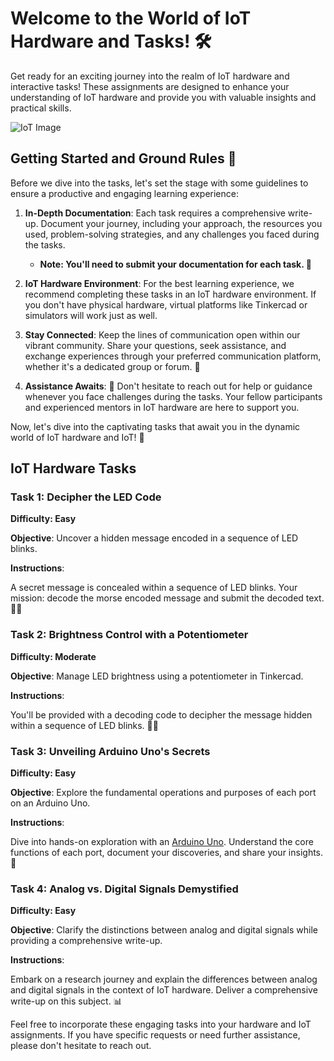 # Welcome to the World of IoT Hardware and Tasks! 🛠️

Get ready for an exciting journey into the realm of IoT hardware and interactive tasks! These assignments are designed to enhance your understanding of IoT hardware and provide you with valuable insights and practical skills.

![IoT Image](https://i.ibb.co/dLPXFYx/image.png)

## Getting Started and Ground Rules 🌟

Before we dive into the tasks, let's set the stage with some guidelines to ensure a productive and engaging learning experience:

1. **In-Depth Documentation**: Each task requires a comprehensive write-up. Document your journey, including your approach, the resources you used, problem-solving strategies, and any challenges you faced during the tasks.
   - **Note: You'll need to submit your documentation for each task. 📝**

2. **IoT Hardware Environment**: For the best learning experience, we recommend completing these tasks in an IoT hardware environment. If you don't have physical hardware, virtual platforms like Tinkercad or simulators will work just as well.
   
3. **Stay Connected**: Keep the lines of communication open within our vibrant community. Share your questions, seek assistance, and exchange experiences through your preferred communication platform, whether it's a dedicated group or forum. 💬

4. **Assistance Awaits**: 🤝 Don't hesitate to reach out for help or guidance whenever you face challenges during the tasks. Your fellow participants and experienced mentors in IoT hardware are here to support you.

Now, let's dive into the captivating tasks that await you in the dynamic world of IoT hardware and IoT! 🚀

## IoT Hardware Tasks

### Task 1: Decipher the LED Code
**Difficulty: Easy**

**Objective**: Uncover a hidden message encoded in a sequence of LED blinks.

**Instructions**:

A secret message is concealed within a sequence of LED blinks. Your mission: decode the morse encoded message and submit the decoded text. 🕵️‍♂️

### Task 2: Brightness Control with a Potentiometer
**Difficulty: Moderate**

**Objective**: Manage LED brightness using a potentiometer in Tinkercad.

**Instructions**:

You'll be provided with a decoding code to decipher the message hidden within a sequence of LED blinks. 🕵️‍♂️

### Task 3: Unveiling Arduino Uno's Secrets
**Difficulty: Easy**

**Objective**: Explore the fundamental operations and purposes of each port on an Arduino Uno.

**Instructions**:

Dive into hands-on exploration with an [Arduino Uno](#). Understand the core functions of each port, document your discoveries, and share your insights. 🧐

### Task 4: Analog vs. Digital Signals Demystified
**Difficulty: Easy**

**Objective**: Clarify the distinctions between analog and digital signals while providing a comprehensive write-up.

**Instructions**:

Embark on a research journey and explain the differences between analog and digital signals in the context of IoT hardware. Deliver a comprehensive write-up on this subject. 📊

Feel free to incorporate these engaging tasks into your hardware and IoT assignments. If you have specific requests or need further assistance, please don't hesitate to reach out.
